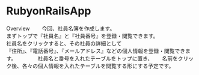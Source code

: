 # RubyonRailsApp

Overview　　
今回、社員名簿を作成します。  
まずトップで『社員名』と『社員番号』を登録・閲覧できます。  
社員名をクリックすると、その社員の詳細として  
『住所』、『電話番号』、『メールアドレス』などの個人情報を登録・閲覧できます。　　
　　
社員名と番号を入れたテーブルをトップに置き、　　
名前をクリック後、各々の個人情報を入れたテーブルを閲覧する形にする予定です。　　
